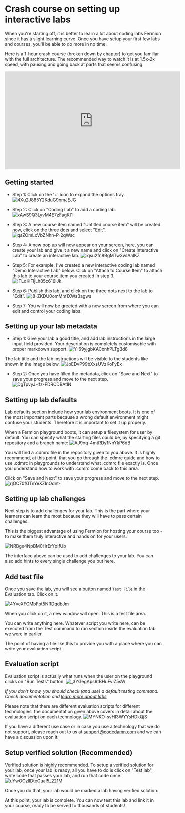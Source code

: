 # Crash course on setting up interactive labs

When you're starting off, it is better to learn a lot about coding labs Fermion since it has a slight learning curve. Once you have setup your first few labs and courses, you'll be able to do more in no time.

Here is a 1-hour crash course (broken down by chapter) to get you familiar with the full architecture. The recommended way to watch it is at 1.5x-2x speed, with pausing and going back at parts that seems confusing.

<iframe width="560" height="315" src="https://www.youtube.com/embed/FAHI-wOj6lQ?si=-idU5MIxulS9pCIn" title="YouTube video player" frameborder="0" allow="accelerometer; autoplay; clipboard-write; encrypted-media; gyroscope; picture-in-picture; web-share" referrerpolicy="strict-origin-when-cross-origin" allowfullscreen></iframe>


## Getting started

* Step 1: 
Click on the '+' icon to expand the options tray.
![4Xu2J885Y2KduG9omJEJG](https://creator-assets.codedamn.com/fermion-instructor/05-08-2024/instructor_66467ae8ada1f52e23942268/4Xu2J885Y2KduG9omJEJG)

* Step 2: 
Click on "Coding Lab" to add a coding lab.
![xAwS9Q3LyvM4E7zFagKI1](https://creator-assets.codedamn.com/fermion-instructor/05-08-2024/instructor_66467ae8ada1f52e23942268/xAwS9Q3LyvM4E7zFagKI1)

* Step 3: 
A new course item named "Untitled course item" will be created now, click on the three dots and select "Edit".
![qsZOmLxVbZNhn-P-2qWsc](https://creator-assets.codedamn.com/fermion-instructor/05-08-2024/instructor_66467ae8ada1f52e23942268/qsZOmLxVbZNhn-P-2qWsc)

* Step 4:
A new pop up will now appear on your screen, here, you can create your lab and give it a new name and click on "Create Interactive Lab" to create an interactive lab.
![rqsu2fn8BgMTw3wIAaIKZ](https://creator-assets.codedamn.com/fermion-instructor/05-08-2024/instructor_66467ae8ada1f52e23942268/rqsu2fn8BgMTw3wIAaIKZ)

* Step 5: 
For example, I've created a new interactive coding lab named "Demo Interactive Lab" below. Click on "Attach to Course Item" to attach this lab to your course item you created in step 3. 
![lTLdKlFIjLh85c616iJk_](https://creator-assets.codedamn.com/fermion-instructor/05-08-2024/instructor_66467ae8ada1f52e23942268/lTLdKlFIjLh85c616iJk_)

* Step 6: 
Publish this lab, and click on the three dots next to the lab to "Edit". 
![i8-ZKDU0omMm1XWsBagws](https://creator-assets.codedamn.com/fermion-instructor/05-08-2024/instructor_66467ae8ada1f52e23942268/i8-ZKDU0omMm1XWsBagws)

* Step 7: 
You will now be greeted with a new screen from where you can edit and control your coding labs. 


## Setting up your lab metadata

* Step 1:
Give your lab a good title, and add lab instructions in the large input field provided. Your description is completely customisable with proper markdown support.
![Y-69yjgbKACxnhPLTgBd8](https://creator-assets.codedamn.com/fermion-instructor/05-08-2024/instructor_66467ae8ada1f52e23942268/Y-69yjgbKACxnhPLTgBd8)

The lab title and the lab instructions will be visible to the students like shown in the image below. 
![JpEDvP99bXxsUVzKoFyEx](https://creator-assets.codedamn.com/fermion-instructor/05-08-2024/instructor_66467ae8ada1f52e23942268/JpEDvP99bXxsUVzKoFyEx)

* Step 2: 
Once you have filled the metadata, click on "Save and Next" to save your progress and move to the next step. 
![DgTpvyJHfz-FDRCDBAtIN](https://creator-assets.codedamn.com/fermion-instructor/05-08-2024/instructor_66467ae8ada1f52e23942268/DgTpvyJHfz-FDRCDBAtIN)

## Setting up lab defaults

Lab defaults section include how your lab environment boots. It is one of the most important parts because a wrong default environment might confuse your students. Therefore it is important to set it up properly.

When a Fermion playground boots, it can setup a filesystem for user by default. You can specify what the starting files could be, by specifying a git repository and a branch name:
![AJ9oq-4mtRDy1NnYkP6dB](https://creator-assets.codedamn.com/fermion-instructor/05-08-2024/instructor_66467ae8ada1f52e23942268/AJ9oq-4mtRDy1NnYkP6dB)

You will find a .cdmrc file in the repository given to you above. It is highly recommend, at this point, that you go through the .cdmrc guide and how to use .cdmrc in playgrounds to understand what .cdmrc file exactly is. Once you understand how to work with .cdmrc come back to this area.

Click on "Save and Next" to save your progress and move to the next step. 
![rjOC70fGTnYeXZInOdnt-](https://creator-assets.codedamn.com/fermion-instructor/05-08-2024/instructor_66467ae8ada1f52e23942268/rjOC70fGTnYeXZInOdnt-)


## Setting up lab challenges

Next step is to add challenges for your lab. This is the part where your learners can learn the most because they will have to pass certain challenges. 

This is the biggest advantage of using Fermion for hosting your course too - to make them truly interactive and hands on for your users. 

![NRBge4NpBM0HrErYpIfUb](https://creator-assets.codedamn.com/fermion-instructor/07-08-2024/instructor_66467ae8ada1f52e23942268/NRBge4NpBM0HrErYpIfUb)

The interface above can be used to add challenges to your lab. You can also add hints to every single challenge you put here.

## Add test file

Once you save the lab, you will see a button named `Test File` in the Evaluation tab. Click on it.

![4YveXFCMbFpt5NRDqdbJm](https://creator-assets.codedamn.com/fermion-instructor/07-08-2024/instructor_66467ae8ada1f52e23942268/4YveXFCMbFpt5NRDqdbJm)

When you click on it, a new window will open. This is a test file area.

You can write anything here. Whatever script you write here, can be executed from the Test command to run section inside the evaluation tab we were in earlier.

The point of having a file like this to provide you with a place where you can write your evaluation script.

## Evaluation script

Evaluation script is actually what runs when the user on the playground clicks on "Run Tests" button.
![_3YGegAps9tBHuFvlZ5sW](https://creator-assets.codedamn.com/fermion-instructor/07-08-2024/instructor_66467ae8ada1f52e23942268/_3YGegAps9tBHuFvlZ5sW)

*If you don't know, you should check (and use) a default testing command. Check documentation and [learn more about labs](https://https://teach.codedamn.com/)*

Please note that there are different evaluation scripts for different technologies, the documentation given above covers in detail about the evaluation script on each technology. 
![MYNKO-svHI3WYYsHDkQjS](https://creator-assets.codedamn.com/fermion-instructor/07-08-2024/instructor_66467ae8ada1f52e23942268/MYNKO-svHI3WYYsHDkQjS)

If you have a different use case or in case you use a technology that we do not support, please reach out to us at [support@codedamn.com](mailto:support@codedamn.com) and we can have a discussion upon it. 

## Setup verified solution (Recommended) 

Verified solution is highly recommended. To setup a verified solution for your lab, once your lab is ready, all you have to do is click on "Test lab", write code that passes your lab, and run that code once.
![uYwOCzIlDteOuaI5_221M](https://creator-assets.codedamn.com/fermion-instructor/07-08-2024/instructor_66467ae8ada1f52e23942268/uYwOCzIlDteOuaI5_221M)

Once you do that, your lab would be marked a lab having verified solution. 

At this point, your lab is complete. You can now test this lab and link it in your course, ready to be served to thousands of students!